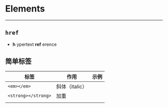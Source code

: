 # Elements

---

## `href`

- **h** ypertext    **ref** erence

## 简单标签

| 标签                | 作用           | 示例 |
| ------------------- | -------------- | ---- |
| `<em></em>`         | 斜体（italic） |      |
| `<strong></strong>` | 加重           |      |
|                     |                |      |